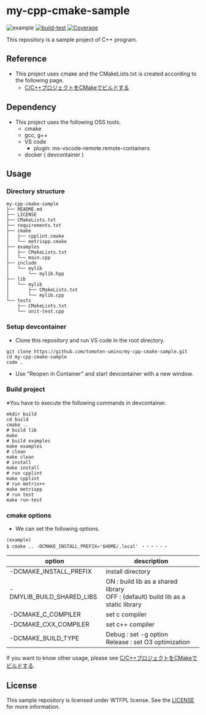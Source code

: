 # my-cpp-cmake-sample

![example](https://github.com/tomoten-umino/my-cpp-cmake-sample/actions/workflows/metrics-analysis.yaml/badge.svg?branch=main)
[![build-test](https://github.com/tomoten-umino/my-cpp-cmake-sample/actions/workflows/build-test.yaml/badge.svg)](https://github.com/tomoten-umino/my-cpp-cmake-sample/actions/workflows/build-test.yaml)
[![Coverage](https://img.shields.io/endpoint?url=https://gist.githubusercontent.com/tomoten-umino/6f275fbd0ca79af67c1d90f9ba524212/raw/my-coverage.json)](https://github.com/tomoten-umino/my-cpp-cmake-sample/actions/workflows/build-test.yaml)


This repository is a sample project of C++ program.

## Reference

- This project uses cmake and the CMakeLists.txt is created according to the following page.
  - [C/C++プロジェクトをCMakeでビルドする](https://qiita.com/Hiroya_W/items/049bfb4c6ad3dfe6ff0c)

## Dependency

- This project uses the following OSS tools.
  - cmake
  - gcc, g++
  - VS code
    - plugin: ms-vscode-remote.remote-containers
  - docker ( devcontainer )

## Usage

### Directory structure

```shell
my-cpp-cmake-sample
├── README.md
├── LICENSE
├── CMakeLists.txt
├── requirements.txt
├── cmake
│   ├── cpplint.cmake
│   └── metrixpp.cmake
├── examples
│   ├── CMakeLists.txt
│   └── main.cpp
├── include
│   └── mylib
│       └── mylib.hpp
├── lib
│   └── mylib
│       ├── CMakeLists.txt
│       └── mylib.cpp
└── tests
    ├── CMakeLists.txt
    └── unit-test.cpp
```

### Setup devcontainer

- Clone this repository and run VS code in the root directory.

```shell
git clone https://github.com/tomoten-umino/my-cpp-cmake-sample.git
cd my-cpp-cmake-sample
code .
```

- Use "Reopen in Container" and start devcontainer with a new window.

### Build project

※You have to execute the following commands in devcontainer.

```shell
mkdir build
cd build
cmake ..
# build lib
make
# build examples
make examples
# clean
make clean
# install
make install
# run cpplint
make cpplint
# run metrix++
make metrixpp
# run test
make run-test
```

### cmake options

- We can set the following options.

```shell
(example)
$ cmake .. -DCMAKE_INSTALL_PREFIX='$HOME/.local' ・・・・・・
```

| option | description |
| --- | --- |
| -DCMAKE_INSTALL_PREFIX | install directory |
| -DMYLIB_BUILD_SHARED_LIBS | ON : build lib as a shared library <br> OFF : (default) build lib as a static library |
| -DCMAKE_C_COMPILER | set c compiler |
| -DCMAKE_CXX_COMPILER | set c++ compiler
| -DCMAKE_BUILD_TYPE | Debug : set -g option <br> Release : set O3 optimization |

If you want to know other usage, please see [C/C++プロジェクトをCMakeでビルドする](https://qiita.com/Hiroya_W/items/049bfb4c6ad3dfe6ff0c).

## License

This sample repository is licensed under WTFPL license. See the [LICENSE](/LICENSE) for more information.
